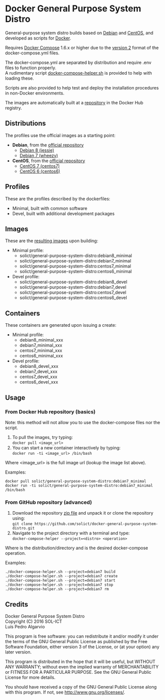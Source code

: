 # Docker General Purpose System Distro
General-purpose system distro builds based on [Debian](https://www.debian.org/) and [CentOS](https://www.centos.org/), and developed as scripts for [Docker](https://www.docker.com/).

Requires [Docker Compose](https://docs.docker.com/compose/) 1.6.x or higher due to the [version 2](https://docs.docker.com/compose/compose-file/#versioning) format of the docker-compose.yml files.

The docker-compose.yml are separated by distribution and require .env files to function properly.  
A rudimentary script [docker-compose-helper.sh](../../tree/master/docker-compose-helper.sh) is provided to help with loading these.

Scripts are also provided to help test and deploy the installation procedures in non-Docker environments.

The images are automatically built at a [repository](https://hub.docker.com/r/solict/general-purpose-system-distro) in the Docker Hub registry.

## Distributions
The profiles use the official images as a starting point:
- __Debian__, from the [official repository](https://hub.docker.com/_/debian/)
  - [Debian 8 (jessie)](../../tree/master/debian8)
  - [Debian 7 (wheezy)](../../tree/master/debian7)
- __CentOS__, from the [official repository](https://hub.docker.com/_/centos/)
  - [CentOS 7 (centos7)](../../tree/master/centos7)
  - [CentOS 6 (centos6)](../../tree/master/centos6)

## Profiles
These are the profiles described by the dockerfiles:
- Minimal, built with common software
- Devel, built with additional development packages

## Images
These are the [resulting images](https://hub.docker.com/r/solict/general-purpose-system-distro/tags/) upon building:
- Minimal profile:
  - solict/general-purpose-system-distro:debian8_minimal
  - solict/general-purpose-system-distro:debian7_minimal
  - solict/general-purpose-system-distro:centos7_minimal
  - solict/general-purpose-system-distro:centos6_minimal
- Devel profile:
  - solict/general-purpose-system-distro:debian8_devel
  - solict/general-purpose-system-distro:debian7_devel
  - solict/general-purpose-system-distro:centos7_devel
  - solict/general-purpose-system-distro:centos6_devel

## Containers
These containers are generated upon issuing a create:
- Minimal profile:
  - debian8_minimal_xxx
  - debian7_minimal_xxx
  - centos7_minimal_xxx
  - centos6_minimal_xxx
- Devel profile:
  - debian8_devel_xxx
  - debian7_devel_xxx
  - centos7_devel_xxx
  - centos6_devel_xxx

## Usage

### From Docker Hub repository (basics)

Note: this method will not allow you to use the docker-compose files nor the script.

1. To pull the images, try typing:  
`docker pull <image_url>`
2. You can start a new container interactively by typing:  
`docker run -ti <image_url> /bin/bash`

Where <image_url> is the full image url (lookup the image list above).

Examples:
```
docker pull solict/general-purpose-system-distro:debian7_minimal
docker run -ti solict/general-purpose-system-distro:debian7_minimal /bin/bash
```

### From GitHub repository (advanced)

1. Download the repository [zip file](https://github.com/solict/docker-general-purpose-system-distro/archive/master.zip) and unpack it or clone the repository using:  
`git clone https://github.com/solict/docker-general-purpose-system-distro.git`
2. Navigate to the project directory with a terminal and type:  
`docker-compose-helper --project=<distro> <operation>`

Where <distro> is the distribution/directory and <operation> is the desired docker-compose operation.

Examples:
```
./docker-compose-helper.sh --project=debian7 build
./docker-compose-helper.sh --project=debian7 create
./docker-compose-helper.sh --project=debian7 start
./docker-compose-helper.sh --project=debian7 stop
./docker-compose-helper.sh --project=debian7 rm
```

## Credits
Docker General Purpose System Distro  
Copyright (C) 2016 SOL-ICT  
Luís Pedro Algarvio

This program is free software: you can redistribute it and/or modify
it under the terms of the GNU General Public License as published by
the Free Software Foundation, either version 3 of the License, or
(at your option) any later version.

This program is distributed in the hope that it will be useful,
but WITHOUT ANY WARRANTY; without even the implied warranty of
MERCHANTABILITY or FITNESS FOR A PARTICULAR PURPOSE.  See the
GNU General Public License for more details.

You should have received a copy of the GNU General Public License
along with this program.  If not, see <http://www.gnu.org/licenses/>.